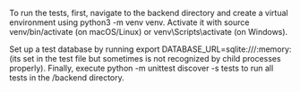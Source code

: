 To run the tests, first, navigate to the backend directory and create a virtual environment using python3 -m venv venv. Activate it with source venv/bin/activate (on macOS/Linux) or venv\Scripts\activate (on Windows). 

Set up a test database by running export DATABASE_URL=sqlite:///:memory: (its set in the test file but sometimes is not recognized by child processes properly). Finally, execute python -m unittest discover -s tests to run all tests in the /backend directory.